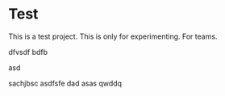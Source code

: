 
# Test
This is a test project. This is only for experimenting.
For teams.


dfvsdf bdfb

asd

sachjbsc
asdfsfe
dad
asas
qwddq

